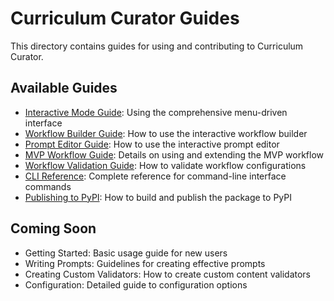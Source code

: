# Curriculum Curator Guides

This directory contains guides for using and contributing to Curriculum Curator.

## Available Guides

- [Interactive Mode Guide](interactive-mode.md): Using the comprehensive menu-driven interface
- [Workflow Builder Guide](workflow-builder.md): How to use the interactive workflow builder
- [Prompt Editor Guide](prompt-editor.md): How to use the interactive prompt editor
- [MVP Workflow Guide](mvp-workflow.md): Details on using and extending the MVP workflow
- [Workflow Validation Guide](workflow-validation.md): How to validate workflow configurations
- [CLI Reference](cli-reference.md): Complete reference for command-line interface commands
- [Publishing to PyPI](pypi-publishing.md): How to build and publish the package to PyPI

## Coming Soon

- Getting Started: Basic usage guide for new users
- Writing Prompts: Guidelines for creating effective prompts
- Creating Custom Validators: How to create custom content validators
- Configuration: Detailed guide to configuration options
